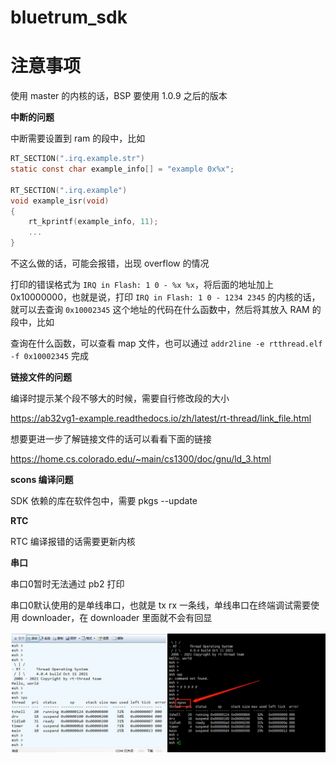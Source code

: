 # bluetrum_sdk

# 注意事项

使用 master 的内核的话，BSP 要使用 1.0.9 之后的版本

**中断的问题**

中断需要设置到 ram 的段中，比如

```c
RT_SECTION(".irq.example.str")
static const char example_info[] = "example 0x%x";

RT_SECTION(".irq.example")
void example_isr(void)
{
    rt_kprintf(example_info, 11);
    ...
}
```

不这么做的话，可能会报错，出现 overflow 的情况

打印的错误格式为 `IRQ in Flash: 1 0 - %x %x`，将后面的地址加上 0x10000000，也就是说，打印 `IRQ in Flash: 1 0 - 1234 2345` 的内核的话，
就可以去查询 `0x10002345` 这个地址的代码在什么函数中，然后将其放入 RAM 的段中，比如

查询在什么函数，可以查看 map 文件，也可以通过 `addr2line -e rtthread.elf -f 0x10002345` 完成

**链接文件的问题**

编译时提示某个段不够大的时候，需要自行修改段的大小

https://ab32vg1-example.readthedocs.io/zh/latest/rt-thread/link_file.html

想要更进一步了解链接文件的话可以看看下面的链接

https://home.cs.colorado.edu/~main/cs1300/doc/gnu/ld_3.html

**scons 编译问题**

SDK 依赖的库在软件包中，需要 pkgs --update

**RTC**

RTC 编译报错的话需要更新内核

**串口**

串口0暂时无法通过 pb2 打印

串口0默认使用的是单线串口，也就是 tx rx 一条线，单线串口在终端调试需要使用 downloader，在 downloader 里面就不会有回显

![](img/help_uart_0.png)
